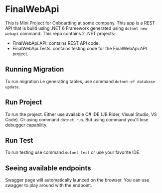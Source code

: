 # FinalWebApi
This is Mini Project for Onboarding at some company.
This app is a REST API that is build using .NET 6 Framework generated using `dotnet new webapi` command.
This repo contains 2 .NET projects:
- FinalWebApi.API: contains REST API code.
- FinalWebApi.Tests: contains testing code for the FinalWebApi.API project.

## Running Migration
To run migration i.e generating tables, use command `dotnet-ef database update`.

## Run Project
To run the project. Either use available C# IDE (JB Rider, Visual Studio, VS Code). Or using command `dotnet run`. But using command you'll lose debugger capability.

## Run Test
To run testing use command `dotnet test` or use your favorite IDE.

## Seeing available endpoints
Swagger page will automatically launced on the browser. You can use swagger to play around with the endpoint.